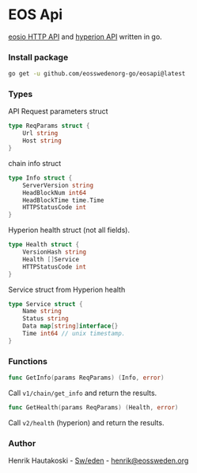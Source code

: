 # EOS Api

[eosio HTTP API](https://developers.eos.io/welcome/latest/reference/index) and [hyperion API](https://hyperion.docs.eosrio.io) written in go.

### Install package

``` bash
go get -u github.com/eosswedenorg-go/eosapi@latest
```

### Types

API Request parameters struct

```go
type ReqParams struct {
	Url string
	Host string
}
```

chain info struct

```go
type Info struct {
	ServerVersion string
	HeadBlockNum int64
	HeadBlockTime time.Time
	HTTPStatusCode int
}
```

Hyperion health struct (not all fields).

```go
type Health struct {
	VersionHash string
	Health []Service
	HTTPStatusCode int
}
```

Service struct from Hyperion health
```go
type Service struct {
	Name string
	Status string
	Data map[string]interface{}
	Time int64 // unix timestamp.
}
```

### Functions

```go
func GetInfo(params ReqParams) (Info, error)
```

Call `v1/chain/get_info` and return the results.

```go
func GetHealth(params ReqParams) (Health, error)
```

Call `v2/health` (hyperion) and return the results.

### Author

Henrik Hautakoski - [Sw/eden](https://eossweden.org/) - [henrik@eossweden.org](mailto:henrik@eossweden.org)
